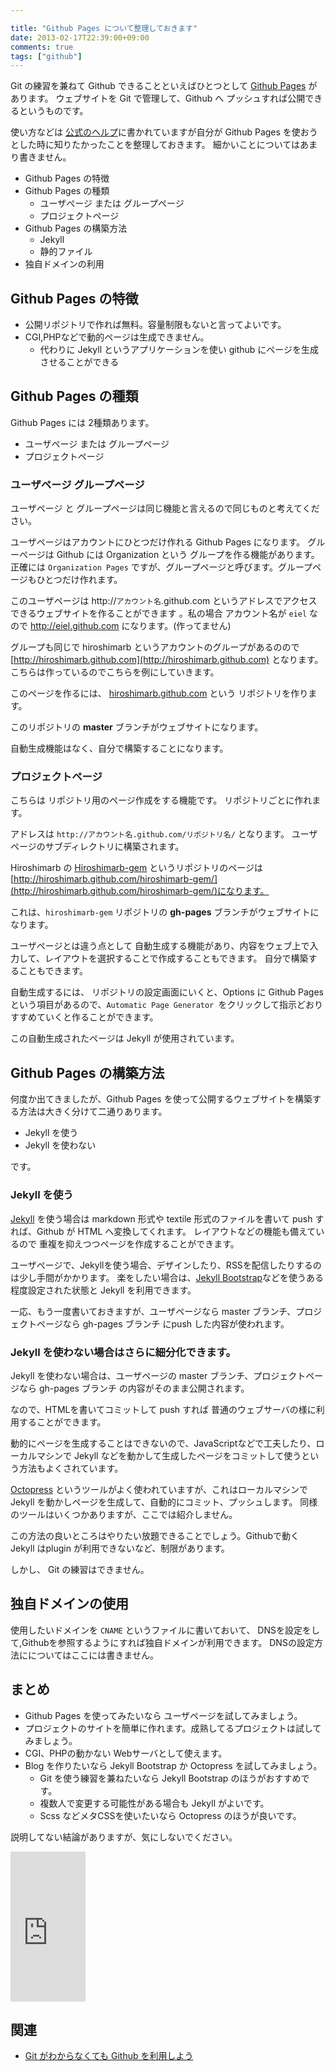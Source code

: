 ```yaml
---

title: "Github Pages について整理しておきます"
date: 2013-02-17T22:39:00+09:00
comments: true
tags: ["github"]
---
```


Git の練習を兼ねて Github できることといえばひとつとして [Github Pages](http://pages.github.com/) があります。
ウェブサイトを Git で管理して、Github へ プッシュすれば公開できるというものです。

使い方などは [公式のヘルプ](https://help.github.com/tags/20/articles)に書かれていますが自分が Github Pages を使おうとした時に知りたかったことを整理しておきます。
細かいことについてはあまり書きません。

* Github Pages の特徴
* Github Pages の種類
  * ユーザぺージ または グループページ
  * プロジェクトページ
* Github Pages の構築方法
  * Jekyll
  * 静的ファイル
* 独自ドメインの利用

## Github Pages の特徴

* 公開リポジトリで作れば無料。容量制限もないと言ってよいです。
* CGI,PHPなどで動的ページは生成できません。
  * 代わりに Jekyll というアプリケーションを使い github にページを生成させることができる

## Github Pages の種類

Github Pages には 2種類あります。

* ユーザページ または グループページ
* プロジェクトページ

### ユーザページ グループページ

ユーザページ と グループページは同じ機能と言えるので同じものと考えてください。

ユーザページはアカウントにひとつだけ作れる Github Pages になります。
グルーページは Github には Organization という グループを作る機能があります。
正確には `Organization Pages` ですが、グループページと呼びます。グループページもひとつだけ作れます。

このユーザページは http://`アカウント名`.github.com というアドレスでアクセスできるウェブサイトを作ることができます
。私の場合 アカウント名が `eiel` なので http://eiel.github.com になります。(作ってません)

グループも同じで hiroshimarb というアカウントのグループがあるのので [http://hiroshimarb.github.com](http://hiroshimarb.github.com) となります。
こちらは作っているのでこちらを例にしていきます。

このページを作るには、 [hiroshimarb.github.com](https://github.com/hiroshimarb/hiroshimarb.github.com) という リポジトリを作ります。

このリポジトリの **master** ブランチがウェブサイトになります。

自動生成機能はなく、自分で構築することになります。


### プロジェクトページ

こちらは リポジトリ用のページ作成をする機能です。
リポジトリごとに作れます。

アドレスは `http://アカウント名.github.com/リポジトリ名/` となります。
ユーザページのサブディレクトリに構築されます。

Hiroshimarb の [Hiroshimarb-gem](https://github.com/hiroshimarb/hiroshimarb-gem) というリポジトリのページは [http://hiroshimarb.github.com/hiroshimarb-gem/](http://hiroshimarb.github.com/hiroshimarb-gem/)になります。

これは、`hiroshimarb-gem` リポジトリの **gh-pages** ブランチがウェブサイトになります。

ユーザページとは違う点として 自動生成する機能があり、内容をウェブ上で入力して、レイアウトを選択することで作成することもできます。
自分で構築することもできます。

自動生成するには、 リポジトリの設定画面にいくと、Options に Github Pages という項目があるので、`Automatic Page Generator `をクリックして指示どおりすすめていくと作ることができます。

この自動生成されたページは Jekyll が使用されています。

## Github Pages の構築方法

何度か出てきましたが、Github Pages を使って公開するウェブサイトを構築する方法は大きく分けて二通りあります。

* Jekyll を使う
* Jekyll を使わない

です。

### Jekyll を使う

[Jekyll](http://jekyllrb.com/) を使う場合は markdown 形式や textile 形式のファイルを書いて push すれば、Github が HTML へ変換してくれます。
レイアウトなどの機能も備えているので 重複を抑えつつページを作成することができます。

ユーザぺージで、Jekyllを使う場合、デザインしたり、RSSを配信したりするのは少し手間がかかります。
楽をしたい場合は、[Jekyll Bootstrap](http://jekyllbootstrap.com/)などを使うある程度設定された状態と Jekyll を利用できます。

一応、もう一度書いておきますが、ユーザページなら master ブランチ、プロジェクトページなら gh-pages ブランチ にpush した内容が使われます。

### Jekyll を使わない場合はさらに細分化できます。

Jekyll を使わない場合は、ユーザページの master ブランチ、プロジェクトページなら gh-pages ブランチ の内容がそのまま公開されます。

なので、HTMLを書いてコミットして push すれば 普通のウェブサーバの様に利用することができます。

動的にページを生成することはできないので、JavaScriptなどで工夫したり、ローカルマシンで Jekyll などを動かして生成したページをコミットして使うという方法もよくされています。

[Octopress](http://octopress.org/) というツールがよく使われていますが、これはローカルマシンで Jekyll を動かしページを生成して、自動的にコミット、プッシュします。
同様のツールはいくつかありますが、ここでは紹介しません。

この方法の良いところはやりたい放題できることでしょう。Githubで動く Jekyll はplugin が利用できないなど、制限があります。

しかし、 Git の練習はできません。

## 独自ドメインの使用

使用したいドメインを `CNAME` というファイルに書いておいて、 DNSを設定をして,Githubを参照するようにすれば独自ドメインが利用できます。
DNSの設定方法にについてはここには書きません。

## まとめ

* Github Pages を使ってみたいなら ユーザページを試してみましょう。
* プロジェクトのサイトを簡単に作れます。成熟してるプロジェクトは試してみましょう。
* CGI、PHPの動かない Webサーバとして使えます。
* Blog を作りたいなら Jekyll Bootstrap か Octopress を試してみましょう。
  * Git を使う練習を兼ねたいなら Jekyll Bootstrap のほうがおすすめです。
  * 複数人で変更する可能性がある場合も Jekyll がよいです。
  * Scss などメタCSSを使いたいなら Octopress のほうが良いです。

説明してない結論がありますが、気にしないでください。

<iframe src="http://rcm-fe.amazon-adsystem.com/e/cm?lt1=_blank&bc1=000000&IS2=1&bg1=FFFFFF&fc1=000000&lc1=0000FF&t=eiel-22&o=9&p=8&l=as4&m=amazon&f=ifr&ref=ss_til&asins=477416366X" style="width:120px;height:240px;" scrolling="no" marginwidth="0" marginheight="0" frameborder="0"></iframe>

## 関連

* [Git がわからなくても Github を利用しよう](http://blog.eiel.info/blog/2013/02/06/how-to-use-github/)
